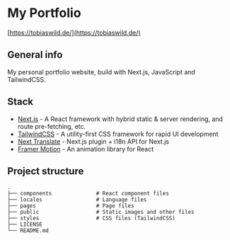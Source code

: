 # My Portfolio

[https://tobiaswild.de/](https://tobiaswild.de/)

## General info

My personal portfolio website, build with Next.js, JavaScript and TailwindCSS.

## Stack

-   [Next.js](https://nextjs.org/) - A React framework with hybrid static & server rendering, and route pre-fetching, etc.
-   [TailwindCSS](https://tailwindcss.com/) - A utility-first CSS framework for rapid UI development
-   [Next Translate](https://github.com/vinissimus/next-translate) - Next.js plugin + i18n API for Next.js
-   [Framer Motion](https://www.framer.com/motion/) - An animation library for React

## Project structure

```
.
├── components              # React component files
├── locales                 # Language files
├── pages                   # Page files
├── public                  # Static images and other files
├── styles                  # CSS files (TailwindCSS)
├── LICENSE
└── README.md
```
